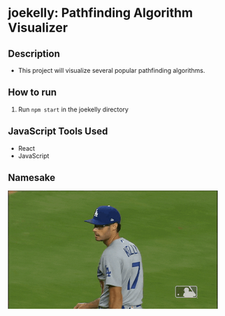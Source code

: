 # joekelly: Pathfinding Algorithm Visualizer 
## Description
- This project will visualize several popular pathfinding algorithms.

## How to run
1. Run ```npm start``` in the joekelly directory

## JavaScript Tools Used
- React
- JavaScript 

## Namesake
![](joekelly.gif)
